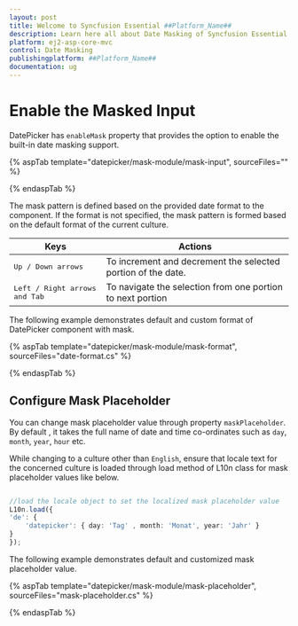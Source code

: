 ```yaml
---
layout: post
title: Welcome to Syncfusion Essential ##Platform_Name##
description: Learn here all about Date Masking of Syncfusion Essential ##Platform_Name## widgets based on HTML5 and jQuery.
platform: ej2-asp-core-mvc
control: Date Masking
publishingplatform: ##Platform_Name##
documentation: ug
---
```



# Enable the Masked Input

DatePicker has `enableMask` property that provides the option to enable the built-in date masking support.

{% aspTab template="datepicker/mask-module/mask-input", sourceFiles="" %}

{% endaspTab %}

The mask pattern is defined based on the provided date format to the component. If the format is not specified, the mask pattern is formed based on the default format of the current culture.

| **Keys** | **Actions** |
| --- | --- |
| <kbd>Up / Down arrows</kbd> | To increment and decrement the selected portion of the date. |
| <kbd>Left / Right arrows and Tab</kbd> | To navigate the selection from one portion to next portion |

The following example demonstrates default and custom format of DatePicker component with mask.

{% aspTab template="datepicker/mask-module/mask-format", sourceFiles="date-format.cs" %}

{% endaspTab %}

## Configure Mask Placeholder

You can change mask placeholder value through property `maskPlaceholder`. By default , it takes the full name of date and time co-ordinates such as `day`, `month`, `year`, `hour` etc.

While changing to a culture other than `English`, ensure that locale text for the concerned culture is loaded through load method of L10n class for mask placeholder values like below.

```typescript

//load the locale object to set the localized mask placeholder value
L10n.load({
'de': {
    'datepicker': { day: 'Tag' , month: 'Monat', year: 'Jahr' }
}
});

```

The following example demonstrates default and customized mask placeholder value.

{% aspTab template="datepicker/mask-module/mask-placeholder", sourceFiles="mask-placeholder.cs" %}

{% endaspTab %}

